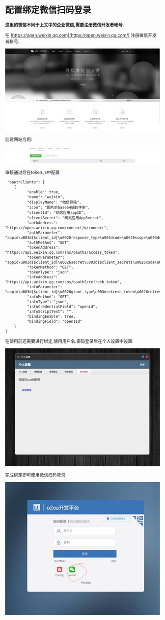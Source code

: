 # 配置绑定微信扫码登录

**这里的微信不同于上文中的企业微信,需要注册微信开发者帐号.**

在 [https://open.weixin.qq.com](https://open.weixin.qq.com/) 注册微信开发者帐号.

![](../.gitbook/assets/image001.jpg)

创建网站应用:

![](../.gitbook/assets/image002.jpg)

审核通过后在token.js中配置

```text
 "oauthClients": [
	{
		  "enable": true,
		  "name": "weixin",
		  "displayName": "微信登陆",
		  "icon": "图片的base64编码字串",
		  "clientId": "网站应用appID",
		  "clientSecret": "网站应用AppSecret",
		  "authAddress": "https://open.weixin.qq.com/connect/qrconnect",
		  "authParameter": "appid\u003d{$client_id}\u0026response_type\u003dcode\u0026scope\u003dsnsapi_login\u0026state\u003dstate",
		  "authMethod": "GET",
		  "tokenAddress": "https://api.weixin.qq.com/sns/oauth2/access_token",
		  "tokenParameter": "appid\u003d{$client_id}\u0026secret\u003d{$client_secret}\u0026code\u003d{$code}\u0026grant_type\u003dauthorization_code",
		  "tokenMethod": "GET",
		  "tokenType": "json",
		  "infoAddress": "https://api.weixin.qq.com/sns/oauth2/refresh_token",
		  "infoParameter": "appid\u003d{$client_id}\u0026grant_type\u003drefresh_token\u0026refresh_token\u003d{$refresh_token}",
		  "infoMethod": "GET",
		  "infoType": "json",
		  "infoCredentialField": "openid",
		  "infoScriptText": "",
		  "bindingEnable": true,
		  "bindingField": "open1Id"
	}
]
```

在使用前还需要进行绑定,使用用户名.密码登录后在个人设置中设置:

![](../.gitbook/assets/image004.jpg)

完成绑定即可使用微信扫码登录.

![](../.gitbook/assets/image003.jpg)

